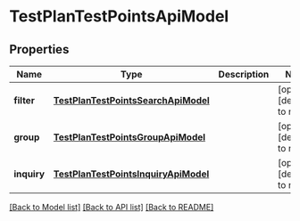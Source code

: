 # TestPlanTestPointsApiModel
## Properties

| Name | Type | Description | Notes |
|------------ | ------------- | ------------- | -------------|
| **filter** | [**TestPlanTestPointsSearchApiModel**](TestPlanTestPointsSearchApiModel.md) |  | [optional] [default to null] |
| **group** | [**TestPlanTestPointsGroupApiModel**](TestPlanTestPointsGroupApiModel.md) |  | [optional] [default to null] |
| **inquiry** | [**TestPlanTestPointsInquiryApiModel**](TestPlanTestPointsInquiryApiModel.md) |  | [optional] [default to null] |

[[Back to Model list]](../README.md#documentation-for-models) [[Back to API list]](../README.md#documentation-for-api-endpoints) [[Back to README]](../README.md)


